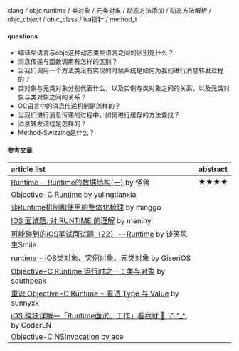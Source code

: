 clang / objc runtime / 类对象 / 元类对象 / 动态方法添加 / 动态方法解析 / objc_object / objc_class / isa指针 / method_t

#### questions
- 编译型语言与objc这种动态类型语言之间的区别是什么？
- 消息传递与函数调用有怎样的区别？
- 当我们调用一个方法类没有实现的时候系统是如何为我们进行消息转发过程的？
- 类对象与元类对象分别代表什么，以及实例与类对象之间的关系，以及元类对象与类对象之间的关系？
- OC语言中的消息传递机制是怎样的？
- 当我们进行消息传递的过程中，如何进行缓存的方法查找？
- 消息转发流程是怎样的？
- Method-Swizzing是什么？

#### 参考文章
article list | abstract
:-- | :--:
[Runtime--Runtime的数据结构(一)](https://xiaopengmonsters.github.io/2017/08/16/Runtime--%E7%B1%BB%E5%AF%B9%E8%B1%A1%E4%B8%8E%E5%85%83%E7%B1%BB%E5%AF%B9%E8%B1%A1/) by 怪兽 | ★★★★ |
[Objective-C Runtime](http://yulingtianxia.com/blog/2014/11/05/objective-c-runtime/) by yulingtianxia |
[谈Runtime机制和使用的整体化梳理](https://www.jianshu.com/p/8916ad5662a2) by minggo |
[IOS 面试题: 对 RUNTIME 的理解](https://meniny.cn/posts/iOS_knowledge_018/) by meniny |
[可能碰到的iOS笔试面试题（22）--Runtime](https://www.jianshu.com/p/82860fd8222c) by 谈笑风生Smile |
[runtime - iOS类对象、实例对象、元类对象](https://www.jianshu.com/p/40c0ca04fb20) by GiseriOS |
[Objective-C Runtime 运行时之一：类与对象](http://southpeak.github.io/2014/10/25/objective-c-runtime-1/) by southpeak |
[重识 Objective-C Runtime - 看透 Type 与 Value](http://blog.sunnyxx.com/2016/08/13/reunderstanding-runtime-1/) by sunnyxx |
[iOS 模块详解—「Runtime面试、工作」看我就 🐒 了 ^_^.](https://juejin.im/entry/590832eb5c497d00584ddcb7) by CoderLN |
[Objective-C NSInvocation](https://ace.re/2017/objective-c-nsinvocation.html) by ace |

